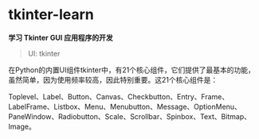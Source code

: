 # tkinter-learn

**学习 Tkinter GUI 应用程序的开发**

> UI: tkinter


在Python的内置UI组件tkinter中，有21个核心组件，它们提供了最基本的功能，虽然简单，因为使用频率较高，因此特别重要。这21个核心组件是：

Toplevel、Label、Button、Canvas、Checkbutton、Entry、Frame、LabelFrame、Listbox、Menu、Menubutton、Message、OptionMenu、PaneWindow、Radiobutton、Scale、Scrollbar、Spinbox、Text、Bitmap、Image。

